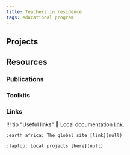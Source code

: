 ```yaml
---
title: Teachers in residence
tags: educational program
---
```


## Projects

## Resources

### Publications

### Toolkits

### Links

!!! tip "Useful links"
    :book: Local documentation [link](null). 

    :earth_africa: The global site [link](null)

    :laptop: Local projects [here](null)

